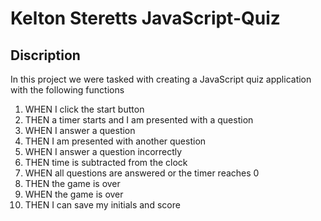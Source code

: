 # Kelton Steretts JavaScript-Quiz

## Discription

In this project we were tasked with creating a JavaScript quiz application with the following functions
1. WHEN I click the start button
2. THEN a timer starts and I am presented with a question
3. WHEN I answer a question
4. THEN I am presented with another question
5. WHEN I answer a question incorrectly
6. THEN time is subtracted from the clock
7. WHEN all questions are answered or the timer reaches 0
8. THEN the game is over
9. WHEN the game is over
10. THEN I can save my initials and score

